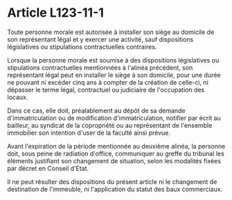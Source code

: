# Article L123-11-1

Toute personne morale est autorisée à installer son siège au domicile de son représentant légal et y exercer une activité, sauf dispositions législatives ou stipulations contractuelles contraires.

Lorsque la personne morale est soumise à des dispositions législatives ou stipulations contractuelles mentionnées à l'alinéa précédent, son représentant légal peut en installer le siège à son domicile, pour une durée ne pouvant ni excéder cinq ans à compter de la création de celle-ci, ni dépasser le terme légal, contractuel ou judiciaire de l'occupation des locaux.

Dans ce cas, elle doit, préalablement au dépôt de sa demande d'immatriculation ou de modification d'immatriculation, notifier par écrit au bailleur, au syndicat de la copropriété ou au représentant de l'ensemble immobilier son intention d'user de la faculté ainsi prévue.

Avant l'expiration de la période mentionnée au deuxième alinéa, la personne doit, sous peine de radiation d'office, communiquer au greffe du tribunal les éléments justifiant son changement de situation, selon les modalités fixées par décret en Conseil d'Etat.

Il ne peut résulter des dispositions du présent article ni le changement de destination de l'immeuble, ni l'application du statut des baux commerciaux.
